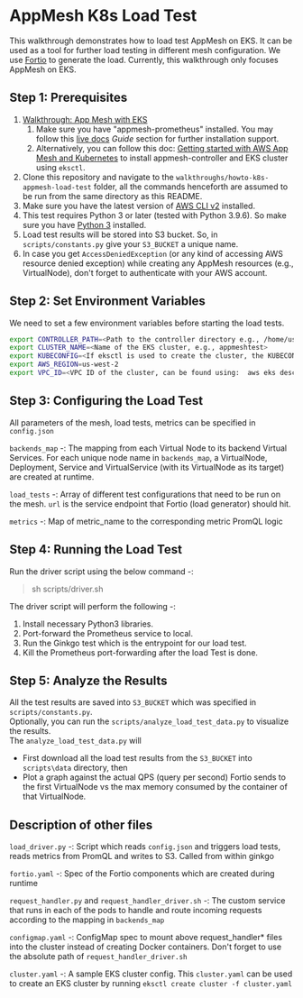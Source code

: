 # AppMesh K8s Load Test
This walkthrough demonstrates how to load test AppMesh on EKS. It can be used as a tool for further load testing in different mesh configuration. We use [Fortio](https://github.com/fortio/fortio) to generate the load. Currently, this walkthrough only focuses AppMesh on EKS. 

## Step 1: Prerequisites
1. [Walkthrough: App Mesh with EKS](../eks/)
   1. Make sure you have "appmesh-prometheus" installed. You may follow this [live docs](https://aws.github.io/aws-app-mesh-controller-for-k8s/) _Guide_ section for further installation support.
   2. Alternatively, you can follow this doc: [Getting started with AWS App Mesh and Kubernetes](https://docs.aws.amazon.com/app-mesh/latest/userguide/getting-started-kubernetes.html) to install appmesh-controller and EKS cluster using `eksctl`.
2. Clone this repository and navigate to the `walkthroughs/howto-k8s-appmesh-load-test` folder, all the commands henceforth are assumed to be run from the same directory as this README.
3. Make sure you have the latest version of [AWS CLI v2](https://docs.aws.amazon.com/cli/latest/userguide/install-cliv2.html) installed.
4. This test requires Python 3 or later (tested with Python 3.9.6). So make sure you have [Python 3](https://www.python.org/downloads/) installed.  
5. Load test results will be stored into S3 bucket. So, in `scripts/constants.py` give your `S3_BUCKET` a unique name. 
6. In case you get `AccessDeniedException` (or any kind of accessing AWS resource denied exception) while creating any AppMesh resources (e.g., VirtualNode), don't forget to authenticate with your AWS account.


## Step 2: Set Environment Variables
We need to set a few environment variables before starting the load tests.

```bash
export CONTROLLER_PATH=<Path to the controller directory e.g., /home/userName/workplace/appmesh-controller/aws-app-mesh-controller-for-k8s>
export CLUSTER_NAME=<Name of the EKS cluster, e.g., appmeshtest>
export KUBECONFIG=<If eksctl is used to create the cluster, the KUBECONFIG will look like: ~/.kube/eksctl/clusters/cluster-name>
export AWS_REGION=us-west-2
export VPC_ID=<VPC ID of the cluster, can be found using:  aws eks describe-cluster --name $CLUSTER_NAME | grep 'vpcId'>
```



## Step 3: Configuring the Load Test
All parameters of the mesh, load tests, metrics can be specified in `config.json`

`backends_map` -: The mapping from each Virtual Node to its backend Virtual Services. For each unique node name in `backends_map`, 
a VirtualNode, Deployment, Service and VirtualService (with its VirtualNode as its target) are created at runtime.

`load_tests` -: Array of different test configurations that need to be run on the mesh. `url` is the service endpoint that Fortio (load generator) should hit.

`metrics` -: Map of metric_name to the corresponding metric PromQL logic

## Step 4: Running the Load Test
Run the driver script using the below command -:
> sh scripts/driver.sh

The driver script will perform the following -:
1. Install necessary Python3 libraries.
2. Port-forward the Prometheus service to local.
3. Run the Ginkgo test which is the entrypoint for our load test.
4. Kill the Prometheus port-forwarding after the load Test is done.


## Step 5: Analyze the Results
All the test results are saved into `S3_BUCKET` which was specified in `scripts/constants.py`.    
Optionally, you can run the `scripts/analyze_load_test_data.py` to visualize the results.  
The `analyze_load_test_data.py` will
* First download all the load test results from the `S3_BUCKET` into `scripts\data` directory, then 
* Plot a graph against the actual QPS (query per second) Fortio sends to the first VirtualNode vs the max memory consumed by the container of that VirtualNode.

## Description of other files
`load_driver.py` -: Script which reads `config.json` and triggers load tests, reads metrics from PromQL and writes to S3. Called from within ginkgo

`fortio.yaml` -: Spec of the Fortio components which are created during runtime

`request_handler.py` and `request_handler_driver.sh` -: The custom service that runs in each of the pods to handle and route incoming requests according 
to the mapping in `backends_map` 

`configmap.yaml` -: ConfigMap spec to mount above request_handler* files into the cluster instead of creating Docker containers. Don't forget to use the absolute path of `request_handler_driver.sh`

`cluster.yaml` -: A sample EKS cluster config. This `cluster.yaml` can be used to create an EKS cluster by running `eksctl create cluster -f cluster.yaml`
